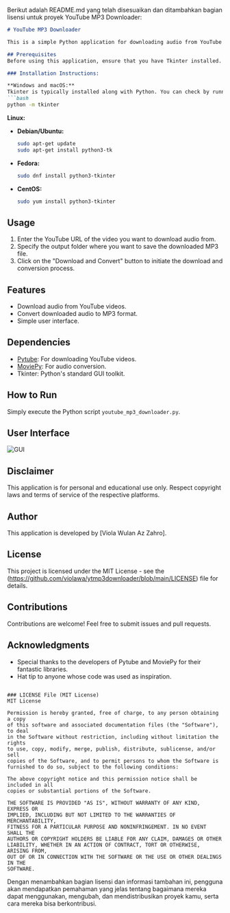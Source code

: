Berikut adalah README.md yang telah disesuaikan dan ditambahkan bagian lisensi untuk proyek YouTube MP3 Downloader:

```markdown
# YouTube MP3 Downloader

This is a simple Python application for downloading audio from YouTube videos and converting them to MP3 format.

## Prerequisites
Before using this application, ensure that you have Tkinter installed. Tkinter is usually bundled with Python installations on Windows and macOS but may need to be installed separately on Linux distributions.

### Installation Instructions:

**Windows and macOS:**
Tkinter is typically installed along with Python. You can check by running the following command in Command Prompt or Terminal:
```bash
python -m tkinter
```

**Linux:**
- **Debian/Ubuntu:**
  ```bash
  sudo apt-get update
  sudo apt-get install python3-tk
  ```
- **Fedora:**
  ```bash
  sudo dnf install python3-tkinter
  ```
- **CentOS:**
  ```bash
  sudo yum install python3-tkinter
  ```

## Usage
1. Enter the YouTube URL of the video you want to download audio from.
2. Specify the output folder where you want to save the downloaded MP3 file.
3. Click on the "Download and Convert" button to initiate the download and conversion process.

## Features
- Download audio from YouTube videos.
- Convert downloaded audio to MP3 format.
- Simple user interface.

## Dependencies
- [Pytube](https://github.com/pytube/pytube): For downloading YouTube videos.
- [MoviePy](https://github.com/Zulko/moviepy): For audio conversion.
- Tkinter: Python's standard GUI toolkit.

## How to Run
Simply execute the Python script `youtube_mp3_downloader.py`.

## User Interface
![GUI](https://github.com/violawa/ytmp3downloader/blob/87101dbb6b2125939391cd0c5bc43502aa11d625/GUI.png)

## Disclaimer
This application is for personal and educational use only. Respect copyright laws and terms of service of the respective platforms.

## Author
This application is developed by [Viola Wulan Az Zahro].

## License
This project is licensed under the MIT License - see the (https://github.com/violawa/ytmp3downloader/blob/main/LICENSE) file for details.

## Contributions
Contributions are welcome! Feel free to submit issues and pull requests.

## Acknowledgments
- Special thanks to the developers of Pytube and MoviePy for their fantastic libraries.
- Hat tip to anyone whose code was used as inspiration.
```

### LICENSE File (MIT License)
MIT License

Permission is hereby granted, free of charge, to any person obtaining a copy
of this software and associated documentation files (the "Software"), to deal
in the Software without restriction, including without limitation the rights
to use, copy, modify, merge, publish, distribute, sublicense, and/or sell
copies of the Software, and to permit persons to whom the Software is
furnished to do so, subject to the following conditions:

The above copyright notice and this permission notice shall be included in all
copies or substantial portions of the Software.

THE SOFTWARE IS PROVIDED "AS IS", WITHOUT WARRANTY OF ANY KIND, EXPRESS OR
IMPLIED, INCLUDING BUT NOT LIMITED TO THE WARRANTIES OF MERCHANTABILITY,
FITNESS FOR A PARTICULAR PURPOSE AND NONINFRINGEMENT. IN NO EVENT SHALL THE
AUTHORS OR COPYRIGHT HOLDERS BE LIABLE FOR ANY CLAIM, DAMAGES OR OTHER
LIABILITY, WHETHER IN AN ACTION OF CONTRACT, TORT OR OTHERWISE, ARISING FROM,
OUT OF OR IN CONNECTION WITH THE SOFTWARE OR THE USE OR OTHER DEALINGS IN THE
SOFTWARE.
```

Dengan menambahkan bagian lisensi dan informasi tambahan ini, pengguna akan mendapatkan pemahaman yang jelas tentang bagaimana mereka dapat menggunakan, mengubah, dan mendistribusikan proyek kamu, serta cara mereka bisa berkontribusi.
